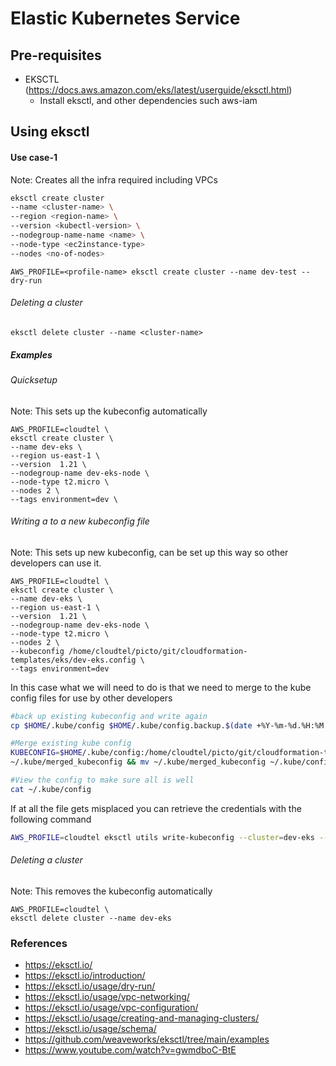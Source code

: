 # Elastic Kubernetes Service

## Pre-requisites

* EKSCTL (https://docs.aws.amazon.com/eks/latest/userguide/eksctl.html)
  * Install eksctl, and other dependencies such aws-iam


## Using eksctl

#### Use case-1 

Note: Creates all the infra required including VPCs

```bash
eksctl create cluster
--name <cluster-name> \
--region <region-name> \
--version <kubectl-version> \
--nodegroup-name-name <name> \
--node-type <ec2instance-type>
--nodes <no-of-nodes>
```

```
AWS_PROFILE=<profile-name> eksctl create cluster --name dev-test --dry-run
```

###### Deleting a cluster
```
eksctl delete cluster --name <cluster-name>
```

##### Examples

###### Quicksetup

Note: This sets up the kubeconfig automatically
```
AWS_PROFILE=cloudtel \
eksctl create cluster \
--name dev-eks \
--region us-east-1 \
--version  1.21 \
--nodegroup-name dev-eks-node \
--node-type t2.micro \
--nodes 2 \
--tags environment=dev \
```

###### Writing a to a new kubeconfig file

Note: This sets up new kubeconfig, can be set up this way
so other developers can use it.

```
AWS_PROFILE=cloudtel \
eksctl create cluster \
--name dev-eks \
--region us-east-1 \
--version  1.21 \
--nodegroup-name dev-eks-node \
--node-type t2.micro \
--nodes 2 \
--kubeconfig /home/cloudtel/picto/git/cloudformation-templates/eks/dev-eks.config \
--tags environment=dev
```
In this case what we will need to do is that we need to merge to the kube config files for use by other developers


```bash
#back up existing kubeconfig and write again
cp $HOME/.kube/config $HOME/.kube/config.backup.$(date +%Y-%m-%d.%H:%M:%S)

#Merge existing kube config
KUBECONFIG=$HOME/.kube/config:/home/cloudtel/picto/git/cloudformation-templates/eks/dev-eks.config: kubectl config view --merge --flatten > \
~/.kube/merged_kubeconfig && mv ~/.kube/merged_kubeconfig ~/.kube/config

#View the config to make sure all is well
cat ~/.kube/config
```

If at all the file gets misplaced you can retrieve the credentials with the following command
```bash
AWS_PROFILE=cloudtel eksctl utils write-kubeconfig --cluster=dev-eks --kubeconfig=/home/cloudtel/picto/git/cloudformation-templates/abc.config --set-kubeconfig-context=false

```


###### Deleting a cluster

Note: This removes the kubeconfig automatically
```
AWS_PROFILE=cloudtel \
eksctl delete cluster --name dev-eks
```




### References
* https://eksctl.io/
* https://eksctl.io/introduction/
* https://eksctl.io/usage/dry-run/
* https://eksctl.io/usage/vpc-networking/
* https://eksctl.io/usage/vpc-configuration/
* https://eksctl.io/usage/creating-and-managing-clusters/
* https://eksctl.io/usage/schema/
* https://github.com/weaveworks/eksctl/tree/main/examples
* https://www.youtube.com/watch?v=gwmdboC-BtE